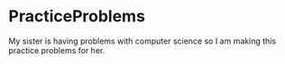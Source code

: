 # PracticeProblems
My sister is having problems with computer science so I am making this practice problems for her.
